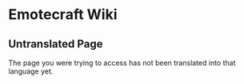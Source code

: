 # Emotecraft Wiki

## Untranslated Page

The page you were trying to access has not been translated into that language yet.
